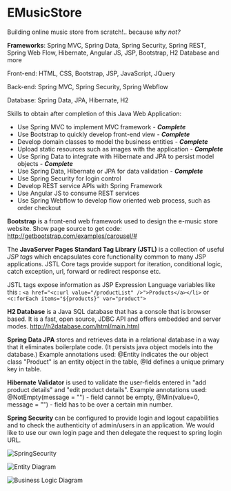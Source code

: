 # EMusicStore
Building online music store from scratch!.. because <i>why not?</i>


<b>Frameworks</b>: Spring MVC, Spring Data, Spring Security, Spring REST, Spring Web Flow, Hibernate, Angular JS, JSP, Bootstrap, H2 Database and more

Front-end: HTML, CSS, Bootstrap, JSP, JavaScript, JQuery 

Back-end: Spring MVC, Spring Security, Spring Webflow 

Database: Spring Data, JPA, Hibernate, H2

Skills to obtain after completion of this Java Web Application:

- Use Spring MVC to implement MVC framework - <b><i>Complete</i></b>
- Use Bootstrap to quickly develop front-end view - <b><i>Complete</i></b>
- Develop domain classes to model the business entities - <b><i>Complete</i></b>
- Upload static resources such as images with the application - <b><i>Complete</i></b>
- Use Spring Data to integrate with Hibernate and JPA to persist model objects - <b><i>Complete</i></b>
- Use Spring Data, Hibernate or JPA for data validation - <b><i>Complete</i></b>
- Use Spring Security for login control
- Develop REST service APIs with Spring Framework
- Use Angular JS to consume REST services
- Use Spring Webflow to develop flow oriented web process, such as order checkout






<b>Bootstrap</b> is a front-end web framework used to design the e-music store website. 
Show page source to get code: http://getbootstrap.com/examples/carousel/#


The <b>JavaServer Pages Standard Tag Library (JSTL)</b> is a collection of useful <i>JSP tags</i> 
which encapsulates core functionality common to many JSP applications. 
JSTL Core tags provide support for iteration, conditional logic, catch exception, url, forward or redirect response etc.

JSTL tags expose information as JSP Expression Language variables like this : 
`<a href="<c:url value="/productList" />">Products</a></li>` 
or `<c:forEach items="${products}" var="product"> `


<b>H2 Database</b> is a Java SQL database that has a console that is browser based. It is a fast, open source, JDBC API and offers embedded and server modes.
http://h2database.com/html/main.html

<b>Spring Data JPA</b> stores and retrieves data in a relational database in a way that it eliminates boilerplate code. (It persists java object models into the database.) Example annotations used: @Entity indicates the our object class "Product" is an entity object in the table, @Id defines a unique primary key in table.

<b>Hibernate Validator</b> is used to validate the user-fields entered in "add product details" and "edit product details". Example annotations used: @NotEmpty(message = "") - field cannot be empty,  @Min(value=0, message = "") - field has to be over a certain min number.

<b>Spring Security</b> can be configured to provide login and logout capabilities and to check the authenticity of admin/users in an application. We would like to use our own login page and then delegate the request to spring login URL. 

![SpringSecurity](http://i64.tinypic.com/2lbzad.png)

![Entity Diagram](http://i65.tinypic.com/w8qemg.png)

![Business Logic Diagram](http://i66.tinypic.com/69jecw.png)
